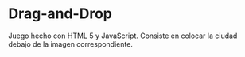 # Drag-and-Drop
Juego hecho con HTML 5 y JavaScript. Consiste en colocar la ciudad debajo de la imagen correspondiente.
